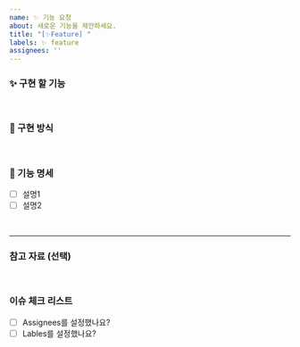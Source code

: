 ```yaml
---
name: ✨ 기능 요청
about: 새로운 기능을 제안하세요.
title: "[✨Feature] "
labels: ✨ feature
assignees: ''
---
```


### ✨ 구현 할 기능
<!-- 기능에 대해 간략하게 설명해주세요!-->

<br>

### 📢 구현 방식
<!--기능을 구현할 방식에 대해 설명해주세요. -->

<br>

### 📑 기능 명세
- [ ] 설명1
- [ ] 설명2

<br>

---
### 참고 자료 (선택)

<br>

### 이슈 체크 리스트
- [ ] Assignees를 설정했나요?
- [ ] Lables를 설정했나요?